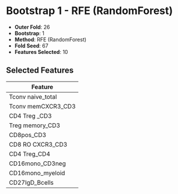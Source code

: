 # Bootstrap 1 - RFE (RandomForest)

- **Outer Fold**: 26
- **Bootstrap**: 1
- **Method**: RFE (RandomForest)
- **Fold Seed**: 67
- **Features Selected**: 10

## Selected Features

| Feature |
|---------|
| Tconv naive_total |
| Tconv memCXCR3_CD3 |
| CD4 Treg _CD3 |
| Treg memory_CD3 |
| CD8pos_CD3 |
| CD8 RO CXCR3_CD3 |
| CD4 Treg_CD4 |
| CD16mono_CD3neg |
| CD16mono_myeloid |
| CD27IgD_Bcells |
